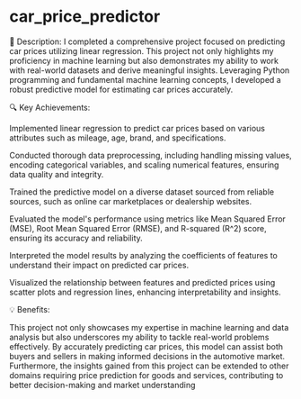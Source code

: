 # car_price_predictor
📌 Description:
I completed a comprehensive project focused on predicting car prices utilizing linear regression. This project not only highlights my proficiency in machine learning but also demonstrates my ability to work with real-world datasets and derive meaningful insights. Leveraging Python programming and fundamental machine learning concepts, I developed a robust predictive model for estimating car prices accurately.

🔍 Key Achievements:

Implemented linear regression to predict car prices based on various attributes such as mileage, age, brand, and specifications.

Conducted thorough data preprocessing, including handling missing values, encoding categorical variables, and scaling numerical features, ensuring data quality and integrity.

Trained the predictive model on a diverse dataset sourced from reliable sources, such as online car marketplaces or dealership websites.

Evaluated the model's performance using metrics like Mean Squared Error (MSE), Root Mean Squared Error (RMSE), and R-squared (R^2) score, ensuring its accuracy and reliability.

Interpreted the model results by analyzing the coefficients of features to understand their impact on predicted car prices.

Visualized the relationship between features and predicted prices using scatter plots and regression lines, enhancing interpretability and insights.

💡 Benefits:

This project not only showcases my expertise in machine learning and data analysis but also underscores my ability to tackle real-world problems effectively. By accurately predicting car prices, this model can assist both buyers and sellers in making informed decisions in the automotive market. Furthermore, the insights gained from this project can be extended to other domains requiring price prediction for goods and services, contributing to better decision-making and market understanding
